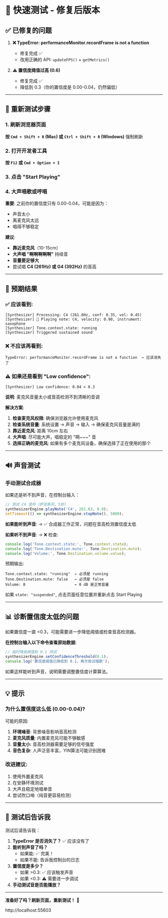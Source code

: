 # 🎵 快速测试 - 修复后版本

## ✅ 已修复的问题

1. **❌ TypeError: performanceMonitor.recordFrame is not a function**
   - 修复完成 ✅
   - 改用正确的 API: `updateFPS()` + `getMetrics()`

2. **⚠️ 置信度阈值过高 (0.6)**
   - 修复完成 ✅
   - 降低到 0.3（你的置信度是 0.00-0.04，仍然偏低）

---

## 🔄 重新测试步骤

### 1. 刷新浏览器页面
**按 `Cmd + Shift + R` (Mac) 或 `Ctrl + Shift + R` (Windows)** 强制刷新

### 2. 打开开发者工具
**按 `F12` 或 `Cmd + Option + I`**

### 3. 点击 "Start Playing"

### 4. 大声唱歌或哼唱
**重要**: 之前你的置信度只有 0.00-0.04，可能是因为：
- 声音太小
- 离麦克风太远
- 唱得不够稳定

**建议**:
- **靠近麦克风**（10-15cm）
- **大声唱 "啊啊啊啊啊"** 持续音
- **音量要足够大**
- 尝试唱 **C4 (261Hz) 或 G4 (392Hz)** 的音高

---

## 🎯 预期结果

### ✅ 应该看到:
```
[Synthesizer] Processing: C4 (261.6Hz, conf: 0.35, vol: 0.45)
[Synthesizer] 🎵 Playing note: C4, velocity: 0.90, instrument: saxophone
[Synthesizer] Tone.context.state: running
[Synthesizer] Triggered sustained sound
```

### ❌ 不应该再看到:
```
TypeError: performanceMonitor.recordFrame is not a function  ← 应该消失了
```

### ⚠️ 如果还是看到 "Low confidence":
```
[Synthesizer] Low confidence: 0.04 < 0.3
```

**说明**: 麦克风音量太小或音高检测不到清晰的音调

**解决方案**:
1. **检查麦克风权限**: 确保浏览器允许使用麦克风
2. **检查系统音量**: 系统设置 → 声音 → 输入 → 确保麦克风音量是满的
3. **靠近麦克风**: 距离 10cm 左右
4. **大声唱**: 尽可能大声，唱稳定的 "啊~~~" 音
5. **选择正确的麦克风**: 如果有多个麦克风设备，确保选择了正在使用的那个

---

## 🔊 声音测试

### 手动测试合成器
如果还是听不到声音，在控制台输入：

```javascript
// 测试 C4 音符（萨克斯风，5秒）
synthesizerEngine.playNote('C4', 261.63, 0.8);
setTimeout(() => synthesizerEngine.stopNote(), 5000);
```

**如果能听到声音**:
→ ✅ 合成器工作正常，问题在音高检测置信度太低

**如果听不到声音**:
→ ❌ 检查:
```javascript
console.log('Tone.context.state:', Tone.context.state);
console.log('Tone.Destination.mute:', Tone.Destination.mute);
console.log('Volume:', Tone.Destination.volume.value);
```

预期输出:
```
Tone.context.state: "running"  ← 必须是 running
Tone.Destination.mute: false   ← 必须是 false
Volume: 0                      ← 0 dB 是正常音量
```

如果 `state: "suspended"`, 点击页面任意位置并重新点击 Start Playing

---

## 📊 诊断置信度太低的问题

如果置信度一直 <0.3，可能需要进一步降低阈值或检查音高检测器。

**在控制台输入以下命令查看原始数据**:

```javascript
// 临时降低阈值到 0.1 测试
synthesizerEngine.setConfidenceThreshold(0.1);
console.log('置信度阈值已降低到 0.1，再次尝试唱歌');
```

如果这样能听到声音，说明需要调整置信度计算算法。

---

## 💡 提示

### 为什么置信度这么低 (0.00-0.04)?

可能的原因:
1. **环境噪音**: 背景噪音影响音高检测
2. **麦克风质量**: 内置麦克风可能不够敏感
3. **音量太小**: 音高检测器需要足够的信号强度
4. **音色复杂**: 人声泛音丰富，YIN算法可能识别困难

### 改进建议:
1. 使用外置麦克风
2. 在安静环境测试
3. 大声且稳定地唱单音
4. 尝试吹口哨（纯音更容易检测）

---

## 📝 测试后告诉我

测试后请告诉我：

1. **TypeError 是否消失了？** ✅ 应该没有了
2. **能听到声音了吗？**
   - 如果能: ✅ 完美！
   - 如果不能: 告诉我控制台的日志
3. **置信度是多少？**
   - 如果 >0.3: ✅ 应该触发声音
   - 如果 <0.3: ⚠️ 需要进一步调试
4. **手动测试音是否能播放？**

---

**准备好了吗？刷新页面，重新测试！** 🚀

http://localhost:55603
